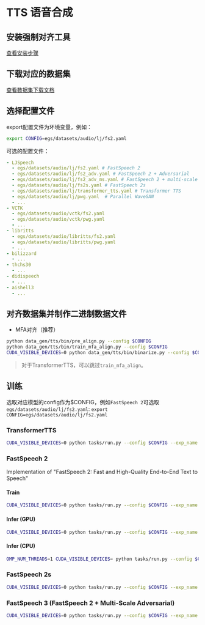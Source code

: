 # TTS 语音合成

## 安装强制对齐工具
[查看安装步骤](install_align.md)
## 下载对应的数据集
[查看数据集下载文档](prepare_datasets.md)

## 选择配置文件
export配置文件为环境变量，例如：
```bash
export CONFIG=egs/datasets/audio/lj/fs2.yaml 
```

可选的配置文件：

```yaml
- LJSpeech
  - egs/datasets/audio/lj/fs2.yaml # FastSpeech 2
  - egs/datasets/audio/lj/fs2_adv.yaml # FastSpeech 2 + Adversarial
  - egs/datasets/audio/lj/fs2_adv_ms.yaml # FastSpeech 2 + multi-scale Adversarial
  - egs/datasets/audio/lj/fs2s.yaml # FastSpeech 2s
  - egs/datasets/audio/lj/transformer_tts.yaml # Transformer TTS
  - egs/datasets/audio/lj/pwg.yaml  # Parallel WaveGAN
  - ...
- VCTK
  - egs/datasets/audio/vctk/fs2.yaml
  - egs/datasets/audio/vctk/pwg.yaml
  - ...
- libritts
  - egs/datasets/audio/libritts/fs2.yaml
  - egs/datasets/audio/libritts/pwg.yaml
  - ...
- bilizzard
  - ...
- thchs30
  - ...
- didispeech 
  - ...
- aishell3
  - ...
```
## 对齐数据集并制作二进制数据文件
- MFA对齐（推荐）
```bash
python data_gen/tts/bin/pre_align.py --config $CONFIG
python data_gen/tts/bin/train_mfa_align.py --config $CONFIG
CUDA_VISIBLE_DEVICES=0 python data_gen/tts/bin/binarize.py --config $CONFIG
```
> 对于TransformerTTS，可以跳过`train_mfa_align`。

## 训练
选取对应模型的config作为$CONFIG，例如`FastSpeech 2`可选取`egs/datasets/audio/lj/fs2.yaml`: `export CONFIG=egs/datasets/audio/lj/fs2.yaml`

### TransformerTTS
```bash
CUDA_VISIBLE_DEVICES=0 python tasks/run.py --config $CONFIG --exp_name 1004_transtts_1 --reset
```

### FastSpeech 2
Implementation of "FastSpeech 2: Fast and High-Quality End-to-End Text to Speech"

#### Train
```bash
CUDA_VISIBLE_DEVICES=0 python tasks/run.py --config $CONFIG --exp_name 1004_fs2_1 --reset
```
#### Infer (GPU)
```bash
CUDA_VISIBLE_DEVICES=0 python tasks/run.py --config $CONFIG --exp_name 1004_fs2_1 --infer
```
#### Infer (CPU)
```bash
OMP_NUM_THREADS=1 CUDA_VISIBLE_DEVICES= python tasks/run.py --config $CONFIG --exp_name 1004_fs2_1 --infer
```

### FastSpeech 2s
```bash
CUDA_VISIBLE_DEVICES=0 python tasks/run.py --config $CONFIG --exp_name 1004_fs2s_1 --reset
```

### FastSpeech 3 (FastSpeech 2 + Multi-Scale Adversarial)
```bash
CUDA_VISIBLE_DEVICES=0 python tasks/run.py --config $CONFIG --exp_name 1004_fs3_1 --reset
```
